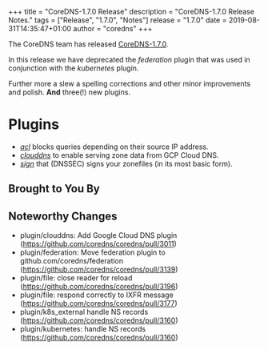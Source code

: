 +++
title = "CoreDNS-1.7.0 Release"
description = "CoreDNS-1.7.0 Release Notes."
tags = ["Release", "1.7.0", "Notes"]
release = "1.7.0"
date = 2019-08-31T14:35:47+01:00
author = "coredns"
+++

The CoreDNS team has released
[CoreDNS-1.7.0](https://github.com/coredns/coredns/releases/tag/v1.7.0).

In this release we have deprecated the *federation* plugin that was used in conjunction with the
*kubernetes* plugin.

Further more a slew a spelling corrections and other minor improvements and polish. **And** three(!)
new plugins.

# Plugins

* [*acl*](/plugins/acl) blocks queries depending on their source IP address.
* [*clouddns*](/plugin/clouddns) to enable serving zone data from GCP Cloud DNS.
* [*sign*](/plugins/sign) that (DNSSEC) signs your zonefiles (in its most basic form).

## Brought to You By


## Noteworthy Changes

* plugin/clouddns: Add Google Cloud DNS plugin (https://github.com/coredns/coredns/pull/3011)
* plugin/federation: Move federation plugin to github.com/coredns/federation (https://github.com/coredns/coredns/pull/3139)
* plugin/file: close reader for reload (https://github.com/coredns/coredns/pull/3196)
* plugin/file: respond correctly to IXFR message (https://github.com/coredns/coredns/pull/3177)
* plugin/k8s_external handle NS records (https://github.com/coredns/coredns/pull/3160)
* plugin/kubernetes: handle NS records (https://github.com/coredns/coredns/pull/3160)
